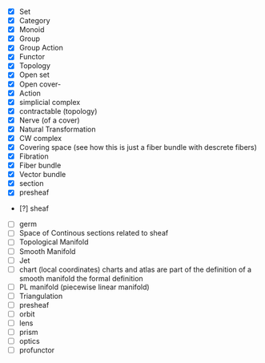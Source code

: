 - [x] Set
- [x] Category
- [x] Monoid
- [x] Group
- [x] Group Action
- [x] Functor
- [x] Topology
- [x] Open set
- [x] Open cover-
- [x] Action
- [x] simplicial complex
- [x] contractable (topology)
- [x] Nerve (of a cover)
- [x] Natural Transformation
- [x] CW complex
- [x] Covering space (see how this is just a fiber bundle with descrete fibers)
- [x] Fibration
- [x] Fiber bundle
- [x] Vector bundle
- [x] section
- [x] presheaf
- [?] sheaf
- [ ] germ
- [ ] Space of Continous sections related to sheaf
- [ ] Topological Manifold
- [ ] Smooth Manifold
- [ ] Jet 
- [ ] chart (local coordinates)
charts and atlas are part of the definition of a smooth manifold
the formal definition
- [ ] PL manifold (piecewise linear manifold)
- [ ] Triangulation
- [ ] presheaf
- [ ] orbit 
- [ ] lens
- [ ] prism
- [ ] optics
- [ ] profunctor